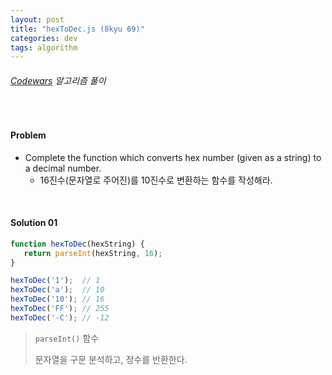 ```yaml
---
layout: post
title: "hexToDec.js (8kyu 69)"
categories: dev
tags: algorithm
---
```


###### [Codewars](https://www.codewars.com) 알고리즘 풀이

<br>

#### Problem

- Complete the function which converts hex number (given as a string) to a decimal number.
  - 16진수(문자열로 주어진)를 10진수로 변환하는 함수를 작성해라.

<br>

#### Solution 01

```js
function hexToDec(hexString) {
   return parseInt(hexString, 16);
}

hexToDec('1');	// 1
hexToDec('a');	// 10
hexToDec('10');	// 16
hexToDec('FF');	// 255
hexToDec('-C');	// -12
```

> `parseInt()` 함수
>
> 문자열을 구문 분석하고, 정수를 반환한다.

<br>
